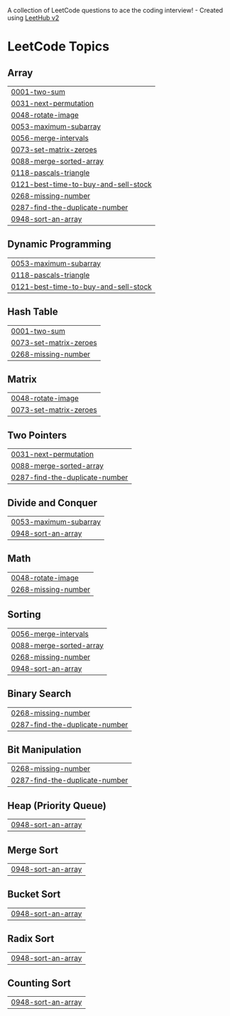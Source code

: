 A collection of LeetCode questions to ace the coding interview! - Created using [LeetHub v2](https://github.com/arunbhardwaj/LeetHub-2.0)
<!---LeetCode Topics Start-->
# LeetCode Topics
## Array
|  |
| ------- |
| [0001-two-sum](https://github.com/Pneha1234/LeetCode/tree/master/0001-two-sum) |
| [0031-next-permutation](https://github.com/Pneha1234/LeetCode/tree/master/0031-next-permutation) |
| [0048-rotate-image](https://github.com/Pneha1234/LeetCode/tree/master/0048-rotate-image) |
| [0053-maximum-subarray](https://github.com/Pneha1234/LeetCode/tree/master/0053-maximum-subarray) |
| [0056-merge-intervals](https://github.com/Pneha1234/LeetCode/tree/master/0056-merge-intervals) |
| [0073-set-matrix-zeroes](https://github.com/Pneha1234/LeetCode/tree/master/0073-set-matrix-zeroes) |
| [0088-merge-sorted-array](https://github.com/Pneha1234/LeetCode/tree/master/0088-merge-sorted-array) |
| [0118-pascals-triangle](https://github.com/Pneha1234/LeetCode/tree/master/0118-pascals-triangle) |
| [0121-best-time-to-buy-and-sell-stock](https://github.com/Pneha1234/LeetCode/tree/master/0121-best-time-to-buy-and-sell-stock) |
| [0268-missing-number](https://github.com/Pneha1234/LeetCode/tree/master/0268-missing-number) |
| [0287-find-the-duplicate-number](https://github.com/Pneha1234/LeetCode/tree/master/0287-find-the-duplicate-number) |
| [0948-sort-an-array](https://github.com/Pneha1234/LeetCode/tree/master/0948-sort-an-array) |
## Dynamic Programming
|  |
| ------- |
| [0053-maximum-subarray](https://github.com/Pneha1234/LeetCode/tree/master/0053-maximum-subarray) |
| [0118-pascals-triangle](https://github.com/Pneha1234/LeetCode/tree/master/0118-pascals-triangle) |
| [0121-best-time-to-buy-and-sell-stock](https://github.com/Pneha1234/LeetCode/tree/master/0121-best-time-to-buy-and-sell-stock) |
## Hash Table
|  |
| ------- |
| [0001-two-sum](https://github.com/Pneha1234/LeetCode/tree/master/0001-two-sum) |
| [0073-set-matrix-zeroes](https://github.com/Pneha1234/LeetCode/tree/master/0073-set-matrix-zeroes) |
| [0268-missing-number](https://github.com/Pneha1234/LeetCode/tree/master/0268-missing-number) |
## Matrix
|  |
| ------- |
| [0048-rotate-image](https://github.com/Pneha1234/LeetCode/tree/master/0048-rotate-image) |
| [0073-set-matrix-zeroes](https://github.com/Pneha1234/LeetCode/tree/master/0073-set-matrix-zeroes) |
## Two Pointers
|  |
| ------- |
| [0031-next-permutation](https://github.com/Pneha1234/LeetCode/tree/master/0031-next-permutation) |
| [0088-merge-sorted-array](https://github.com/Pneha1234/LeetCode/tree/master/0088-merge-sorted-array) |
| [0287-find-the-duplicate-number](https://github.com/Pneha1234/LeetCode/tree/master/0287-find-the-duplicate-number) |
## Divide and Conquer
|  |
| ------- |
| [0053-maximum-subarray](https://github.com/Pneha1234/LeetCode/tree/master/0053-maximum-subarray) |
| [0948-sort-an-array](https://github.com/Pneha1234/LeetCode/tree/master/0948-sort-an-array) |
## Math
|  |
| ------- |
| [0048-rotate-image](https://github.com/Pneha1234/LeetCode/tree/master/0048-rotate-image) |
| [0268-missing-number](https://github.com/Pneha1234/LeetCode/tree/master/0268-missing-number) |
## Sorting
|  |
| ------- |
| [0056-merge-intervals](https://github.com/Pneha1234/LeetCode/tree/master/0056-merge-intervals) |
| [0088-merge-sorted-array](https://github.com/Pneha1234/LeetCode/tree/master/0088-merge-sorted-array) |
| [0268-missing-number](https://github.com/Pneha1234/LeetCode/tree/master/0268-missing-number) |
| [0948-sort-an-array](https://github.com/Pneha1234/LeetCode/tree/master/0948-sort-an-array) |
## Binary Search
|  |
| ------- |
| [0268-missing-number](https://github.com/Pneha1234/LeetCode/tree/master/0268-missing-number) |
| [0287-find-the-duplicate-number](https://github.com/Pneha1234/LeetCode/tree/master/0287-find-the-duplicate-number) |
## Bit Manipulation
|  |
| ------- |
| [0268-missing-number](https://github.com/Pneha1234/LeetCode/tree/master/0268-missing-number) |
| [0287-find-the-duplicate-number](https://github.com/Pneha1234/LeetCode/tree/master/0287-find-the-duplicate-number) |
## Heap (Priority Queue)
|  |
| ------- |
| [0948-sort-an-array](https://github.com/Pneha1234/LeetCode/tree/master/0948-sort-an-array) |
## Merge Sort
|  |
| ------- |
| [0948-sort-an-array](https://github.com/Pneha1234/LeetCode/tree/master/0948-sort-an-array) |
## Bucket Sort
|  |
| ------- |
| [0948-sort-an-array](https://github.com/Pneha1234/LeetCode/tree/master/0948-sort-an-array) |
## Radix Sort
|  |
| ------- |
| [0948-sort-an-array](https://github.com/Pneha1234/LeetCode/tree/master/0948-sort-an-array) |
## Counting Sort
|  |
| ------- |
| [0948-sort-an-array](https://github.com/Pneha1234/LeetCode/tree/master/0948-sort-an-array) |
<!---LeetCode Topics End-->